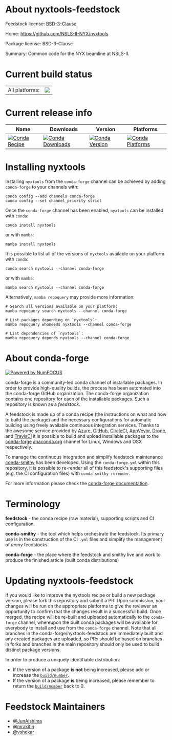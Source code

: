 About nyxtools-feedstock
========================

Feedstock license: [BSD-3-Clause](https://github.com/conda-forge/nyxtools-feedstock/blob/main/LICENSE.txt)

Home: https://github.com/NSLS-II-NYX/nyxtools

Package license: BSD-3-Clause

Summary: Common code for the NYX beamline at NSLS-II.

Current build status
====================


<table><tr><td>All platforms:</td>
    <td>
      <a href="https://dev.azure.com/conda-forge/feedstock-builds/_build/latest?definitionId=14847&branchName=main">
        <img src="https://dev.azure.com/conda-forge/feedstock-builds/_apis/build/status/nyxtools-feedstock?branchName=main">
      </a>
    </td>
  </tr>
</table>

Current release info
====================

| Name | Downloads | Version | Platforms |
| --- | --- | --- | --- |
| [![Conda Recipe](https://img.shields.io/badge/recipe-nyxtools-green.svg)](https://anaconda.org/conda-forge/nyxtools) | [![Conda Downloads](https://img.shields.io/conda/dn/conda-forge/nyxtools.svg)](https://anaconda.org/conda-forge/nyxtools) | [![Conda Version](https://img.shields.io/conda/vn/conda-forge/nyxtools.svg)](https://anaconda.org/conda-forge/nyxtools) | [![Conda Platforms](https://img.shields.io/conda/pn/conda-forge/nyxtools.svg)](https://anaconda.org/conda-forge/nyxtools) |

Installing nyxtools
===================

Installing `nyxtools` from the `conda-forge` channel can be achieved by adding `conda-forge` to your channels with:

```
conda config --add channels conda-forge
conda config --set channel_priority strict
```

Once the `conda-forge` channel has been enabled, `nyxtools` can be installed with `conda`:

```
conda install nyxtools
```

or with `mamba`:

```
mamba install nyxtools
```

It is possible to list all of the versions of `nyxtools` available on your platform with `conda`:

```
conda search nyxtools --channel conda-forge
```

or with `mamba`:

```
mamba search nyxtools --channel conda-forge
```

Alternatively, `mamba repoquery` may provide more information:

```
# Search all versions available on your platform:
mamba repoquery search nyxtools --channel conda-forge

# List packages depending on `nyxtools`:
mamba repoquery whoneeds nyxtools --channel conda-forge

# List dependencies of `nyxtools`:
mamba repoquery depends nyxtools --channel conda-forge
```


About conda-forge
=================

[![Powered by
NumFOCUS](https://img.shields.io/badge/powered%20by-NumFOCUS-orange.svg?style=flat&colorA=E1523D&colorB=007D8A)](https://numfocus.org)

conda-forge is a community-led conda channel of installable packages.
In order to provide high-quality builds, the process has been automated into the
conda-forge GitHub organization. The conda-forge organization contains one repository
for each of the installable packages. Such a repository is known as a *feedstock*.

A feedstock is made up of a conda recipe (the instructions on what and how to build
the package) and the necessary configurations for automatic building using freely
available continuous integration services. Thanks to the awesome service provided by
[Azure](https://azure.microsoft.com/en-us/services/devops/), [GitHub](https://github.com/),
[CircleCI](https://circleci.com/), [AppVeyor](https://www.appveyor.com/),
[Drone](https://cloud.drone.io/welcome), and [TravisCI](https://travis-ci.com/)
it is possible to build and upload installable packages to the
[conda-forge](https://anaconda.org/conda-forge) [anaconda.org](https://anaconda.org/)
channel for Linux, Windows and OSX respectively.

To manage the continuous integration and simplify feedstock maintenance
[conda-smithy](https://github.com/conda-forge/conda-smithy) has been developed.
Using the ``conda-forge.yml`` within this repository, it is possible to re-render all of
this feedstock's supporting files (e.g. the CI configuration files) with ``conda smithy rerender``.

For more information please check the [conda-forge documentation](https://conda-forge.org/docs/).

Terminology
===========

**feedstock** - the conda recipe (raw material), supporting scripts and CI configuration.

**conda-smithy** - the tool which helps orchestrate the feedstock.
                   Its primary use is in the construction of the CI ``.yml`` files
                   and simplify the management of *many* feedstocks.

**conda-forge** - the place where the feedstock and smithy live and work to
                  produce the finished article (built conda distributions)


Updating nyxtools-feedstock
===========================

If you would like to improve the nyxtools recipe or build a new
package version, please fork this repository and submit a PR. Upon submission,
your changes will be run on the appropriate platforms to give the reviewer an
opportunity to confirm that the changes result in a successful build. Once
merged, the recipe will be re-built and uploaded automatically to the
`conda-forge` channel, whereupon the built conda packages will be available for
everybody to install and use from the `conda-forge` channel.
Note that all branches in the conda-forge/nyxtools-feedstock are
immediately built and any created packages are uploaded, so PRs should be based
on branches in forks and branches in the main repository should only be used to
build distinct package versions.

In order to produce a uniquely identifiable distribution:
 * If the version of a package **is not** being increased, please add or increase
   the [``build/number``](https://docs.conda.io/projects/conda-build/en/latest/resources/define-metadata.html#build-number-and-string).
 * If the version of a package **is** being increased, please remember to return
   the [``build/number``](https://docs.conda.io/projects/conda-build/en/latest/resources/define-metadata.html#build-number-and-string)
   back to 0.

Feedstock Maintainers
=====================

* [@JunAishima](https://github.com/JunAishima/)
* [@mrakitin](https://github.com/mrakitin/)
* [@vshekar](https://github.com/vshekar/)

